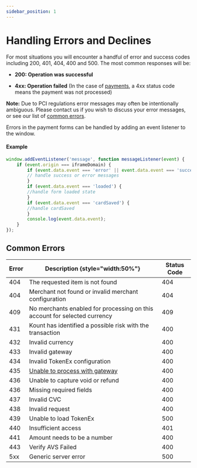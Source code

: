 ```yaml
---
sidebar_position: 1
---
```


# Handling Errors and Declines

For most situations you will encounter a handful of error and success codes including 200, 401, 404, 400 and 500.
The most common responses will be:

- **200: Operation was successful**

- **4xx: Operation failed** (In the case of [payments](#payments-api-reference), a 4xx status code means the payment was not processed)

**Note:** Due to PCI regulations error messages may often be intentionally ambiguous.
Please contact us if you wish to discuss your error messages, or see our list of [common errors](#common-errors).

Errors in the payment forms can be handled by adding an event listener to the window.

#### Example
```javascript
window.addEventListener('message', function messageListener(event) {
    if (event.origin === iframeDomain) {
        if (event.data.event === 'error' || event.data.event === 'success' || event.data.event === 'processed') {
        // handle success or error messages
        }
        if (event.data.event === 'loaded') {
        //handle form loaded state
        }
        if (event.data.event === 'cardSaved') {
        //handle cardSaved
        }
        console.log(event.data.event);
    }
});
```

## Common Errors
Error |	Description {style="width:50%"}                                           | Status Code
------|---------------------------------------------------------------------------|-------------
404   | The requested item is not found                                           | 404
404   | Merchant not found or invalid merchant configuration                      | 404
409   | No merchants enabled for processing on this account for selected currency | 409
431   | Kount has identified a possible risk with the transaction                 | 400
432   | Invalid currency                                                          | 400
433   | Invalid gateway                                                           | 400
434   | Invalid TokenEx configuration                                             | 400
435   | [Unable to process with gateway](#gateway-declines)                       | 400
436   | Unable to capture void or refund                                          | 400
436   | Missing required fields                                                   | 400
437   | Invalid CVC                                                               | 400
438   | Invalid request                                                           | 400
439   | Unable to load TokenEx                                                    | 500
440   | Insufficient access                                                       | 401
441   | Amount needs to be a number                                               | 400
443   | Verify AVS Failed                                                         | 400
5xx   | Generic server error                                                      | 500